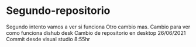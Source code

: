 # Segundo-repositorio
Segundo intento 
vamos a ver si funciona 
Otro cambio mas.
Cambio para ver como funciona dishub desk
Cambio de repositorio en desktop 26/06/2021
Commit desde visual studio 8:55hr